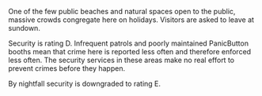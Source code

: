 One of the few public beaches and natural spaces open to the public, massive crowds congregate here on holidays. Visitors are asked to leave at sundown.   
  
Security is rating D. Infrequent patrols and poorly maintained PanicButton booths mean that crime here is reported less often and therefore enforced less often. The security services in these areas make no real effort to prevent crimes before they happen.  
  
By nightfall security is downgraded to rating E.